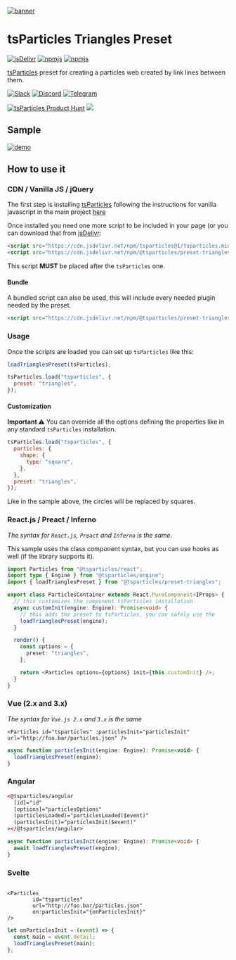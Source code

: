 [![banner](https://particles.js.org/images/banner3.png)](https://particles.js.org)

# tsParticles Triangles Preset

[![jsDelivr](https://data.jsdelivr.com/v1/package/npm/@tsparticles/preset-triangles/badge)](https://www.jsdelivr.com/package/npm/@tsparticles/preset-triangles) [![npmjs](https://badge.fury.io/js/@tsparticles/preset-links.svg)](https://www.npmjs.com/package/@tsparticles/preset-links) [![npmjs](https://img.shields.io/npm/dt/@tsparticles/preset-triangles)](https://www.npmjs.com/package/@tsparticles/preset-triangles)

[tsParticles](https://github.com/matteobruni/tsparticles) preset for creating a particles web created by link lines
between them.

[![Slack](https://particles.js.org/images/slack.png)](https://join.slack.com/t/tsparticles/shared_invite/enQtOTcxNTQxNjQ4NzkxLWE2MTZhZWExMWRmOWI5MTMxNjczOGE1Yjk0MjViYjdkYTUzODM3OTc5MGQ5MjFlODc4MzE0N2Q1OWQxZDc1YzI) [![Discord](https://particles.js.org/images/discord.png)](https://discord.gg/hACwv45Hme) [![Telegram](https://particles.js.org/images/telegram.png)](https://t.me/tsparticles)

[![tsParticles Product Hunt](https://api.producthunt.com/widgets/embed-image/v1/featured.svg?post_id=186113&theme=light)](https://www.producthunt.com/posts/tsparticles?utm_source=badge-featured&utm_medium=badge&utm_souce=badge-tsparticles") <a href="https://www.buymeacoffee.com/matteobruni"><img src="https://img.buymeacoffee.com/button-api/?text=Buy me a beer&emoji=🍺&slug=matteobruni&button_colour=5F7FFF&font_colour=ffffff&font_family=Arial&outline_colour=000000&coffee_colour=FFDD00"></a>

## Sample

[![demo](https://raw.githubusercontent.com/matteobruni/tsparticles/main/presets/triangles/images/sample.png)](https://particles.js.org/samples/presets/triangles)

## How to use it

### CDN / Vanilla JS / jQuery

The first step is installing [tsParticles](https://github.com/matteobruni/tsparticles) following the instructions for
vanilla javascript in the main project [here](https://github.com/matteobruni/tsparticles)

Once installed you need one more script to be included in your page (or you can download that
from [jsDelivr](https://www.jsdelivr.com/package/npm/@tsparticles/preset-triangles):

```html
<script src="https://cdn.jsdelivr.net/npm/tsparticles@1/tsparticles.min.js"></script>
<script src="https://cdn.jsdelivr.net/npm/@tsparticles/preset-triangles@1/tsparticles.preset.triangles.min.js"></script>
```

This script **MUST** be placed after the `tsParticles` one.

#### Bundle

A bundled script can also be used, this will include every needed plugin needed by the preset.

```html
<script src="https://cdn.jsdelivr.net/npm/@tsparticles/preset-triangles@1/tsparticles.preset.triangles.bundle.min.js"></script>
```

### Usage

Once the scripts are loaded you can set up `tsParticles` like this:

```javascript
loadTrianglesPreset(tsParticles);

tsParticles.load("tsparticles", {
  preset: "triangles",
});
```

#### Customization

**Important ⚠️**
You can override all the options defining the properties like in any standard `tsParticles` installation.

```javascript
tsParticles.load("tsparticles", {
  particles: {
    shape: {
      type: "square",
    },
  },
  preset: "triangles",
});
```

Like in the sample above, the circles will be replaced by squares.

### React.js / Preact / Inferno

_The syntax for `React.js`, `Preact` and `Inferno` is the same_.

This sample uses the class component syntax, but you can use hooks as well (if the library supports it).

```typescript jsx
import Particles from "@tsparticles/react";
import type { Engine } from "@tsparticles/engine";
import { loadTrianglesPreset } from "@tsparticles/preset-triangles";

export class ParticlesContainer extends React.PureComponent<IProps> {
  // this customizes the component tsParticles installation
  async customInit(engine: Engine): Promise<void> {
    // this adds the preset to tsParticles, you can safely use the
    loadTrianglesPreset(engine);
  }

  render() {
    const options = {
      preset: "triangles",
    };

    return <Particles options={options} init={this.customInit} />;
  }
}
```

### Vue (2.x and 3.x)

_The syntax for `Vue.js 2.x` and `3.x` is the same_

```vue
<Particles id="tsparticles" :particlesInit="particlesInit" url="http://foo.bar/particles.json" />
```

```js
async function particlesInit(engine: Engine): Promise<void> {
  loadTrianglesPreset(engine);
}
```

### Angular

```html
<@tsparticles/angular
  [id]="id"
  [options]="particlesOptions"
  (particlesLoaded)="particlesLoaded($event)"
  (particlesInit)="particlesInit($event)"
></@tsparticles/angular>
```

```ts
async function particlesInit(engine: Engine): Promise<void> {
  await loadTrianglesPreset(engine);
}
```

### Svelte

```sveltehtml

<Particles
        id="tsparticles"
        url="http://foo.bar/particles.json"
        on:particlesInit="{onParticlesInit}"
/>
```

```js
let onParticlesInit = (event) => {
  const main = event.detail;
  loadTrianglesPreset(main);
};
```
